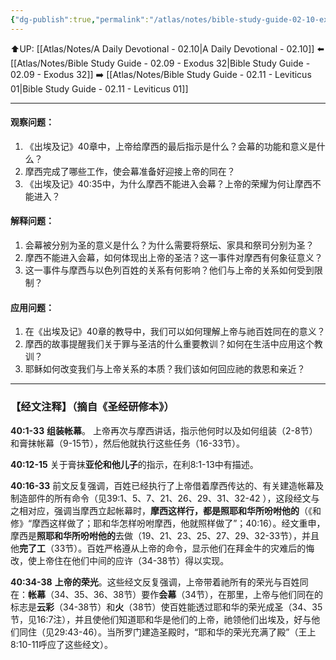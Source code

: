 ```yaml
---
{"dg-publish":true,"permalink":"/atlas/notes/bible-study-guide-02-10-exodus-40/","noteIcon":""}
---
```


⬆️UP: [[Atlas/Notes/A Daily Devotional - 02.10\|A Daily Devotional - 02.10]]
⬅️ [[Atlas/Notes/Bible Study Guide - 02.09 - Exodus 32\|Bible Study Guide - 02.09 - Exodus 32]]
➡️ [[Atlas/Notes/Bible Study Guide - 02.11 - Leviticus 01\|Bible Study Guide - 02.11 - Leviticus 01]] 

---

#### 观察问题：

1. 《出埃及记》40章中，上帝给摩西的最后指示是什么？会幕的功能和意义是什么？
2. 摩西完成了哪些工作，使会幕准备好迎接上帝的同在？
3. 《出埃及记》40:35中，为什么摩西不能进入会幕？上帝的荣耀为何让摩西不能进入？

#### 解释问题：

1. 会幕被分别为圣的意义是什么？为什么需要将祭坛、家具和祭司分别为圣？
2. 摩西不能进入会幕，如何体现出上帝的圣洁？这一事件对摩西有何象征意义？
3. 这一事件与摩西与以色列百姓的关系有何影响？他们与上帝的关系如何受到限制？

#### 应用问题：

1. 在《出埃及记》40章的教导中，我们可以如何理解上帝与祂百姓同在的意义？
2. 摩西的故事提醒我们关于罪与圣洁的什么重要教训？如何在生活中应用这个教训？
3. 耶稣如何改变我们与上帝关系的本质？我们该如何回应祂的救恩和亲近？


---
### 【经文注释】（摘自《圣经研修本》）

**40:1-33** **组装帐幕**。 上帝再次与摩西讲话，指示他何时以及如何组装（2-8节）和膏抹帐幕（9-15节），然后他就执行这些任务（16-33节）。

**40:12-15** 关于膏抹**亚伦和他儿子**的指示，在利8:1-13中有描述。

**40:16-33** 前文反复强调，百姓已经执行了上帝借着摩西传达的、有关建造帐幕及制造部件的所有命令（见39:1、5、7、21、26、29、31、32-42 ），这段经文与之相对应，强调当摩西立起帐幕时，**摩西这样行，都是照耶和华所吩咐他的**（《和修》“摩西这样做了；耶和华怎样吩咐摩西，他就照样做了”；40:16）。经文重申，摩西是**照耶和华所吩咐他的**去做（19、21、23、25、27、29、32-33节），并且他**完了工**（33节）。百姓严格遵从上帝的命令，显示他们在拜金牛的灾难后的悔改，使上帝住在他们中间的应许（34-38节）得以实现。

**40:34-38** **上帝的荣光**。这些经文反复强调，上帝带着祂所有的荣光与百姓同在：**帐幕**（34、35、36、38节）要作**会幕**（34节），在那里，上帝与他们同在的标志是**云彩**（34-38节）和**火**（38节）使百姓能透过耶和华的荣光成圣（34、35节，见16:7注），并且使他们知道耶和华是他们的上帝，祂领他们出埃及，好与他们同住（见29:43-46）。当所罗门建造圣殿时，“耶和华的荣光充满了殿”（王上8:10-11呼应了这些经文）。

